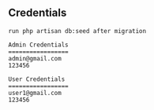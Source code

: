 ## Credentials

	run php artisan db:seed after migration

	Admin Credentials
	=================
	admin@gmail.com
	123456

	User Credentials
	=================
	user1@gmail.com
	123456

